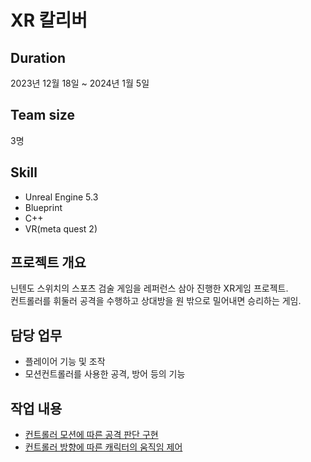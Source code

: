 # XR 칼리버

## Duration
2023년 12월 18일 ~ 2024년 1월 5일

## Team size
3명

## Skill
- Unreal Engine 5.3
- Blueprint
- C++
- VR(meta quest 2)

## 프로젝트 개요
닌텐도 스위치의 스포츠 검술 게임을 레퍼런스 삼아 진행한 XR게임 프로젝트.<br>
컨트롤러를 휘둘러 공격을 수행하고 상대방을 원 밖으로 밀어내면 승리하는 게임.<br>

## 담당 업무
- 플레이어 기능 및 조작
- 모션컨트롤러를 사용한 공격, 방어 등의 기능

## 작업 내용

- [컨트롤러 모션에 따른 공격 판단 구현](Source/SesacProject3/Private/Character/CharacterBase.cpp#L150)
- [컨트롤러 방향에 따른 캐릭터의 움직임 제어](Source/SesacProject3/Private/Character/CharacterBase.cpp#L187)
